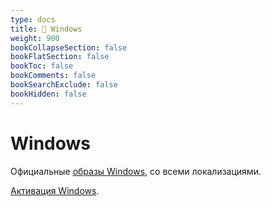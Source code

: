 ```yaml
---
type: docs
title: 📀 Windows
weight: 900
bookCollapseSection: false
bookFlatSection: false
bookToc: false
bookComments: false
bookSearchExclude: false
bookHidden: false
---
```


# Windows

Официальные [образы Windows](https://massgrave.dev/genuine-installation-media?nt), со всеми локализациями.

[Активация Windows](https://github.com/massgravel/Microsoft-Activation-Scripts?nt).